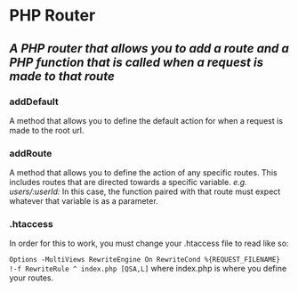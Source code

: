 # PHP Router

## *A PHP router that allows you to add a route and a PHP function that is called when a request is made to that route*

### addDefault
A method that allows you to define the default action for when a request is made to the root url.

### addRoute
A method that allows you to define the action of any specific routes. This includes routes that are directed towards a specific variable. *e.g. users/:userId:* In this case, the function paired with that route must expect whatever that variable is as a parameter.

### .htaccess
In order for this to work, you must change your .htaccess file to read like so:

`Options -MultiViews
RewriteEngine On
RewriteCond %{REQUEST_FILENAME} !-f
RewriteRule ^ index.php [QSA,L]`
where index.php is where you define your routes.
